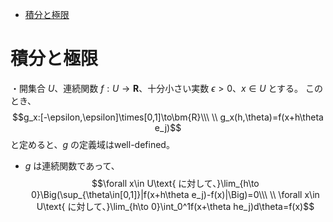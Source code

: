 
- [積分と極限](#積分と極限)



# 積分と極限

・開集合 $U$、連続関数 $f:U\to\bm{R}$、十分小さい実数 $\epsilon>0$、$x\in U$ とする。
このとき、
$$g_x:[-\epsilon,\epsilon]\times[0,1]\to\bm{R}\\\ \\
g_x(h,\theta)=f(x+h\theta e_j)$$
と定めると、$g$ の定義域はwell-defined。
<br>

- $g$ は連続関数であって、
$$\forall x\in U\text{ に対して、}\lim_{h\to 0}\Big(\sup_{\theta\in[0,1]}|f(x+h\theta e_j)-f(x)|\Big)=0\\\ \\
\forall x\in U\text{ に対して、}\lim_{h\to 0}\int_0^1f(x+\theta he_j)d\theta=f(x)$$